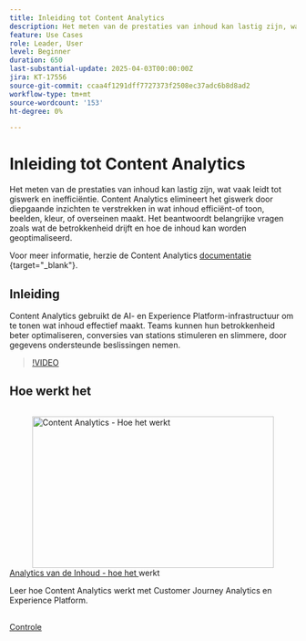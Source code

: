 ```yaml
---
title: Inleiding tot Content Analytics
description: Het meten van de prestaties van inhoud kan lastig zijn, wat vaak leidt tot giswerk en inefficiëntie. Content Analytics elimineert het giswerk door diepgaande inzichten in te brengen wat inhoud efficiënt maakt.
feature: Use Cases
role: Leader, User
level: Beginner
duration: 650
last-substantial-update: 2025-04-03T00:00:00Z
jira: KT-17556
source-git-commit: ccaa4f1291dff7727373f2508ec37adc6b8d8ad2
workflow-type: tm+mt
source-wordcount: '153'
ht-degree: 0%

---
```


# Inleiding tot Content Analytics

Het meten van de prestaties van inhoud kan lastig zijn, wat vaak leidt tot giswerk en inefficiëntie. Content Analytics elimineert het giswerk door diepgaande inzichten te verstrekken in wat inhoud efficiënt-of toon, beelden, kleur, of overseinen maakt. Het beantwoordt belangrijke vragen zoals wat de betrokkenheid drijft en hoe de inhoud kan worden geoptimaliseerd.

Voor meer informatie, herzie de Content Analytics [ documentatie ](https://experienceleague.adobe.com/en/docs/analytics-platform/using/content-analytics/content-analytics) {target="_blank"}.

## Inleiding

Content Analytics gebruikt de AI- en Experience Platform-infrastructuur om te tonen wat inhoud effectief maakt. Teams kunnen hun betrokkenheid beter optimaliseren, conversies van stations stimuleren en slimmere, door gegevens ondersteunde beslissingen nemen.

>[!VIDEO](https://video.tv.adobe.com/v/3457310/?learn=on&enablevpops)


## Hoe werkt het

<!-- CARDS
{cta=Watch}
* how-it-works.md
-->
<!-- START CARDS HTML - DO NOT MODIFY BY HAND -->
<div class="columns">
    <div class="column is-half-tablet is-half-desktop is-one-third-widescreen" aria-label="Content Analytics - How it works">
        <div class="card" style="height: 100%; display: flex; flex-direction: column; height: 100%;">
            <div class="card-image">
                <figure class="image x-is-16by9">
                    <a href="how-it-works.md" title="Machtigingen instellen voor Real-Time CDP Collaboration" target="_blank" rel="referrer">
                        <img class="is-bordered-r-small" src="https://video.tv.adobe.com/v/3457423/?format=jpeg&nocache=1742338375674" alt="Content Analytics - Hoe het werkt"
                             style="width: 100%; aspect-ratio: 16 / 9; object-fit: cover; overflow: hidden; display: block; margin: auto;">
                    </a>
                </figure>
            </div>
            <div class="card-content is-padded-small" style="display: flex; flex-direction: column; flex-grow: 1; justify-content: space-between;">
                <div class="top-card-content">
                    <p class="headline is-size-6 has-text-weight-bold">
                        <a href="how-it-works.md" target="_blank" rel="referrer" title="Content Analytics - Hoe het werkt"> Analytics van de Inhoud - hoe het </a> werkt
                    </p>
                    <p class="is-size-6">Leer hoe Content Analytics werkt met Customer Journey Analytics en Experience Platform.</p>
                </div>
                <a href="how-it-works.md" target="_blank" rel="referrer" class="spectrum-Button spectrum-Button--outline spectrum-Button--primary spectrum-Button--sizeM" style="align-self: flex-start; margin-top: 1rem;">
                    <span class="spectrum-Button-label has-no-wrap has-text-weight-bold"> Controle </span>
                </a>
            </div>
        </div>
    </div>
</div>
<!-- END CARDS HTML - DO NOT MODIFY BY HAND -->
